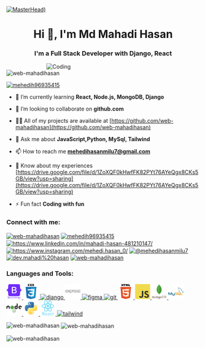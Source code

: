 [![MasterHead](https://camo.githubusercontent.com/68f90d0a1b6fe59a2723105e4b6c669aeb3dbb2bcff290aedee3c82171fe9c1b/68747470733a2f2f6d656469612e6c6963646e2e636f6d2f646d732f696d6167652f4334453132415145724a7359617944757456672f61727469636c652d636f7665725f696d6167652d736872696e6b5f3630305f323030302f302f313635313833353036343236303f653d3231343734383336343726763d6265746126743d5044374e47776b32566833784f4139677866387555734c7341742d4276616b31486d3372756f4753787559))](https://rishavchanda.io)
<h1 align="center">Hi 👋, I'm Md Mahadi Hasan</h1>
<h3 align="center">I'm a Full Stack Developer with Django, React</h3>
<img align="right" alt="Coding" width="400" src="https://camo.githubusercontent.com/fe086c2ef424237370351f475e7218ca9cf61b71860ed7587093fd291d8788f4/68747470733a2f2f696d672e6672656570696b2e636f6d2f7072656d69756d2d766563746f722f636172746f6f6e2d6d616e2d776f726b696e672d686f6d652d6d616e2d667265656c616e636572732d776f726b696e672d6c6170746f702d636f6d70757465722d686f6d652d696c6c757374726174696f6e5f3136323738362d39312e6a70673f773d373430"/>

<p align="left"> <img src="https://komarev.com/ghpvc/?username=web-mahadihasan&label=Profile%20views&color=0e75b6&style=flat" alt="web-mahadihasan" /> </p>

<p align="left"> <a href="https://twitter.com/mehedih96935415" target="blank"><img src="https://img.shields.io/twitter/follow/mehedih96935415?logo=twitter&style=for-the-badge" alt="mehedih96935415" /></a> </p>

- 🌱 I’m currently learning **React, Node.js, MongoDB, Django**

- 👯 I’m looking to collaborate on **github.com**

- 👨‍💻 All of my projects are available at [https://github.com/web-mahadihasan](https://github.com/web-mahadihasan)

- 💬 Ask me about **JavaScript,Python, MySql, Tailwind**

- 📫 How to reach me **mehedihasanmilu7@gmail.com**

- 📄 Know about my experiences [https://drive.google.com/file/d/1ZoXQF0kHwfFK82PYt76AYeQgx8CKs5GB/view?usp=sharing](https://drive.google.com/file/d/1ZoXQF0kHwfFK82PYt76AYeQgx8CKs5GB/view?usp=sharing)

- ⚡ Fun fact **Coding with fun**

<h3 align="left">Connect with me:</h3>
<p align="left">
<a href="https://dev.to/web-mahadihasan" target="blank"><img align="center" src="https://raw.githubusercontent.com/rahuldkjain/github-profile-readme-generator/master/src/images/icons/Social/devto.svg" alt="web-mahadihasan" height="30" width="40" /></a>
<a href="https://twitter.com/mehedih96935415" target="blank"><img align="center" src="https://raw.githubusercontent.com/rahuldkjain/github-profile-readme-generator/master/src/images/icons/Social/twitter.svg" alt="mehedih96935415" height="30" width="40" /></a>
<a href="https://linkedin.com/in/https://www.linkedin.com/in/mahadi-hasan-481210147/" target="blank"><img align="center" src="https://raw.githubusercontent.com/rahuldkjain/github-profile-readme-generator/master/src/images/icons/Social/linked-in-alt.svg" alt="https://www.linkedin.com/in/mahadi-hasan-481210147/" height="30" width="40" /></a>
<a href="https://instagram.com/https://www.instagram.com/mehedi.hasan_0/" target="blank"><img align="center" src="https://raw.githubusercontent.com/rahuldkjain/github-profile-readme-generator/master/src/images/icons/Social/instagram.svg" alt="https://www.instagram.com/mehedi.hasan_0/" height="30" width="40" /></a>
<a href="https://www.hackerrank.com/@mehedihasanmilu7" target="blank"><img align="center" src="https://raw.githubusercontent.com/rahuldkjain/github-profile-readme-generator/master/src/images/icons/Social/hackerrank.svg" alt="@mehedihasanmilu7" height="30" width="40" /></a>
<a href="https://codeforces.com/profile/dev.mahadi%20hasan" target="blank"><img align="center" src="https://raw.githubusercontent.com/rahuldkjain/github-profile-readme-generator/master/src/images/icons/Social/codeforces.svg" alt="dev.mahadi%20hasan" height="30" width="40" /></a>
<a href="https://www.leetcode.com/web-mahadihasan" target="blank"><img align="center" src="https://raw.githubusercontent.com/rahuldkjain/github-profile-readme-generator/master/src/images/icons/Social/leet-code.svg" alt="web-mahadihasan" height="30" width="40" /></a>
</p>

<h3 align="left">Languages and Tools:</h3>
<p align="left"> <a href="https://getbootstrap.com" target="_blank" rel="noreferrer"> <img src="https://raw.githubusercontent.com/devicons/devicon/master/icons/bootstrap/bootstrap-plain-wordmark.svg" alt="bootstrap" width="40" height="40"/> </a> <a href="https://www.w3schools.com/css/" target="_blank" rel="noreferrer"> <img src="https://raw.githubusercontent.com/devicons/devicon/master/icons/css3/css3-original-wordmark.svg" alt="css3" width="40" height="40"/> </a> <a href="https://www.djangoproject.com/" target="_blank" rel="noreferrer"> <img src="https://cdn.worldvectorlogo.com/logos/django.svg" alt="django" width="40" height="40"/> </a> <a href="https://expressjs.com" target="_blank" rel="noreferrer"> <img src="https://raw.githubusercontent.com/devicons/devicon/master/icons/express/express-original-wordmark.svg" alt="express" width="40" height="40"/> </a> <a href="https://www.figma.com/" target="_blank" rel="noreferrer"> <img src="https://www.vectorlogo.zone/logos/figma/figma-icon.svg" alt="figma" width="40" height="40"/> </a> <a href="https://git-scm.com/" target="_blank" rel="noreferrer"> <img src="https://www.vectorlogo.zone/logos/git-scm/git-scm-icon.svg" alt="git" width="40" height="40"/> </a> <a href="https://www.w3.org/html/" target="_blank" rel="noreferrer"> <img src="https://raw.githubusercontent.com/devicons/devicon/master/icons/html5/html5-original-wordmark.svg" alt="html5" width="40" height="40"/> </a> <a href="https://developer.mozilla.org/en-US/docs/Web/JavaScript" target="_blank" rel="noreferrer"> <img src="https://raw.githubusercontent.com/devicons/devicon/master/icons/javascript/javascript-original.svg" alt="javascript" width="40" height="40"/> </a> <a href="https://www.mongodb.com/" target="_blank" rel="noreferrer"> <img src="https://raw.githubusercontent.com/devicons/devicon/master/icons/mongodb/mongodb-original-wordmark.svg" alt="mongodb" width="40" height="40"/> </a> <a href="https://www.mysql.com/" target="_blank" rel="noreferrer"> <img src="https://raw.githubusercontent.com/devicons/devicon/master/icons/mysql/mysql-original-wordmark.svg" alt="mysql" width="40" height="40"/> </a> <a href="https://nodejs.org" target="_blank" rel="noreferrer"> <img src="https://raw.githubusercontent.com/devicons/devicon/master/icons/nodejs/nodejs-original-wordmark.svg" alt="nodejs" width="40" height="40"/> </a> <a href="https://www.python.org" target="_blank" rel="noreferrer"> <img src="https://raw.githubusercontent.com/devicons/devicon/master/icons/python/python-original.svg" alt="python" width="40" height="40"/> </a> <a href="https://reactjs.org/" target="_blank" rel="noreferrer"> <img src="https://raw.githubusercontent.com/devicons/devicon/master/icons/react/react-original-wordmark.svg" alt="react" width="40" height="40"/> </a> <a href="https://tailwindcss.com/" target="_blank" rel="noreferrer"> <img src="https://www.vectorlogo.zone/logos/tailwindcss/tailwindcss-icon.svg" alt="tailwind" width="40" height="40"/> </a> </p>

<p><img align="left" src="https://github-readme-stats.vercel.app/api/top-langs?username=web-mahadihasan&show_icons=true&locale=en&layout=compact" alt="web-mahadihasan" /></p>

<p>&nbsp;<img align="center" src="https://github-readme-stats.vercel.app/api?username=web-mahadihasan&show_icons=true&locale=en" alt="web-mahadihasan" /></p>

<p><img align="center" src="https://github-readme-streak-stats.herokuapp.com/?user=web-mahadihasan&" alt="web-mahadihasan" /></p>
